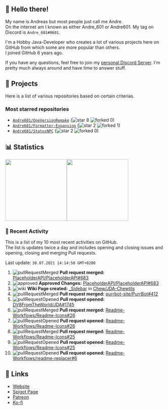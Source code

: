 <!-- Links -->
[purr]: https://purrbot.site
[discord]: https://discord.gg/6dazXp6
[website]: https://andre601.ch
[spigot]: https://www.spigotmc.org/resources/authors/56829/
[patreon]: https://patreon.com/andre_601
[ko-fi]: https://ko-fi.com/andre_601

## 👋 Hello there!
My name is Andreas but most people just call me Andre.  
On the internet am I known as either Andre_601 or Andre601. My tag on Discord is `Andre_601#0601`.

I'm a Hobby Java-Developer who creates a lot of various projects here on GitHub from which some are more popular than others.  
I joined GitHub 6 years ago.

If you have any questions, feel free to join my [personal Discord Server][discord]. I'm pretty much always around and have time to answer stuff.

## 📁 Projects
Here is a list of various repositories based on certain criterias.

### Most starred repositories

- [`Andre601/OneVersionRemake`](https://github.com/Andre601/OneVersionRemake) (![star] 8 ![forked] 0)
- [`Andre601/Formatter-Expansion`](https://github.com/Andre601/Formatter-Expansion) (![star] 2 ![forked] 1)
- [`Andre601/StatusNPC`](https://github.com/Andre601/StatusNPC) (![star] 2 ![forked] 0)

## 📊 Statistics
<img height="195px" src="https://github-readme-stats.vercel.app/api?username=Andre601&show_icons=true&hide_rank=true&title_color=3498db&bg_color=ffffff00&text_color=718096&disable_animations=true"><img height="195px" src="https://github-readme-stats.vercel.app/api/top-langs?username=Andre601&layout=compact&title_color=3498db&bg_color=ffffff00&text_color=718096">

### 📜 Recent Activity
This is a list of my 10 most recent activities on GitHub.  
The list is updates twice a day and includes opening and closing issues and opening, closing and merging Pull requests.

<!--RECENT_ACTIVITY:last_update-->
Last update: `30.07.2021 14:14:50 GMT+0200`
<!--RECENT_ACTIVITY:last_update_end-->
<!--RECENT_ACTIVITY:start-->
1. ![pullRequestMerged] **Pull request merged:** [PlaceholderAPI/PlaceholderAPI#683](https://github.com/PlaceholderAPI/PlaceholderAPI/pull/683)
2. ![approved] **Approved Changes:** [PlaceholderAPI/PlaceholderAPI#683](https://github.com/PlaceholderAPI/PlaceholderAPI/pull/683#pullrequestreview-717521312)
3. ![wiki] **Wiki Page created:** [_Sidebar](https://github.com/Chew/JDA-Chewtils/wiki/_Sidebar) in [Chew/JDA-Chewtils](https://github.com/Chew/JDA-Chewtils)
4. ![pullRequestMerged] **Pull request merged:** [purrbot-site/PurrBot#412](https://github.com/purrbot-site/PurrBot/pull/412)
5. ![pullRequestOpened] **Pull request opened:** [DV8FromTheWorld/JDA#1745](https://github.com/DV8FromTheWorld/JDA/pull/1745)
6. ![pullRequestMerged] **Pull request merged:** [Readme-Workflows/Readme-Icons#26](https://github.com/Readme-Workflows/Readme-Icons/pull/26)
7. ![pullRequestOpened] **Pull request opened:** [Readme-Workflows/Readme-Icons#26](https://github.com/Readme-Workflows/Readme-Icons/pull/26)
8. ![pullRequestMerged] **Pull request merged:** [Readme-Workflows/Readme-Icons#25](https://github.com/Readme-Workflows/Readme-Icons/pull/25)
9. ![pullRequestOpened] **Pull request opened:** [Readme-Workflows/Readme-Icons#25](https://github.com/Readme-Workflows/Readme-Icons/pull/25)
10. ![pullRequestOpened] **Pull request opened:** [Readme-Workflows/readme-replacer#6](https://github.com/Readme-Workflows/readme-replacer/pull/6)
<!--RECENT_ACTIVITY:end-->

## 🔗 Links
- [Website]
- [Spigot Page][spigot]
- [Patreon]
- [Ko-fi]

<!-- Badges -->
[issueOpened]: https://cdn.jsdelivr.net/gh/Readme-Workflows/Readme-Icons@v1.1.0/icons/octicons/IssueOpened.svg
[issueClosed]: https://cdn.jsdelivr.net/gh/Readme-Workflows/Readme-Icons@v1.1.0/icons/octicons/IssueClosed.svg

[pullRequestOpened]: https://cdn.jsdelivr.net/gh/Readme-Workflows/Readme-Icons@v1.1.0/icons/octicons/PullRequestOpened.svg
[pullRequestClosed]: https://cdn.jsdelivr.net/gh/Readme-Workflows/Readme-Icons@v1.1.0/icons/octicons/PullRequestClosed.svg
[pullRequestMerged]: https://cdn.jsdelivr.net/gh/Readme-Workflows/Readme-Icons@v1.1.0/icons/octicons/PullRequestMerged.svg

[comment]: https://cdn.jsdelivr.net/gh/Readme-Workflows/Readme-Icons@v1.1.0/icons/octicons/Comment.svg

[changesRequested]: https://cdn.jsdelivr.net/gh/Readme-Workflows/Readme-Icons@v1.1.0/icons/octicons/RequestedChanges.svg
[approved]: https://cdn.jsdelivr.net/gh/Readme-Workflows/Readme-Icons@v1.1.0/icons/octicons/ApprovedChanges.svg
[repoCreated]: https://cdn.jsdelivr.net/gh/Readme-Workflows/Readme-Icons@v1.1.0/icons/octicons/Repository.svg

[release]: https://cdn.jsdelivr.net/gh/Readme-Workflows/Readme-Icons@v1.1.0/icons/octicons/Release.svg
[star]: https://cdn.jsdelivr.net/gh/Readme-Workflows/Readme-Icons@v1.1.0/icons/octicons/StarredRepository.svg
[wiki]: https://cdn.jsdelivr.net/gh/Readme-Workflows/Readme-Icons@v1.1.0/icons/octicons/Wiki.svg
[forked]: https://cdn.jsdelivr.net/gh/Readme-Workflows/Readme-Icons@main/icons/octicons/ForkedRepository.svg
